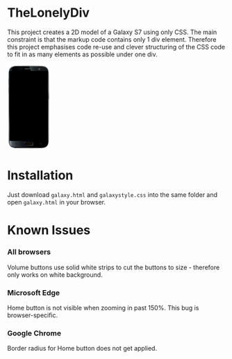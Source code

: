 # TheLonelyDiv

This project creates a 2D model of a Galaxy S7 using only CSS. The main constraint is that the markup code contains only 1 div element.
Therefore this project emphasises code re-use and clever structuring of the CSS code to fit in as many elements as possible under one div.


<img src="./sample.png" width="100">


# Installation
Just download `galaxy.html` and `galaxystyle.css` into the same folder and open `galaxy.html` in your browser.



# Known Issues

### All browsers
Volume buttons use solid white strips to cut the buttons to size - therefore only works on white background.

### Microsoft Edge
Home button is not visible when zooming in past 150%. This bug is browser-specific.

### Google Chrome
Border radius for Home button does not get applied.

